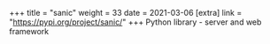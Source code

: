 +++
title = "sanic"
weight = 33
date = 2021-03-06
[extra]
link = "https://pypi.org/project/sanic/"
+++
Python library - server and web framework

